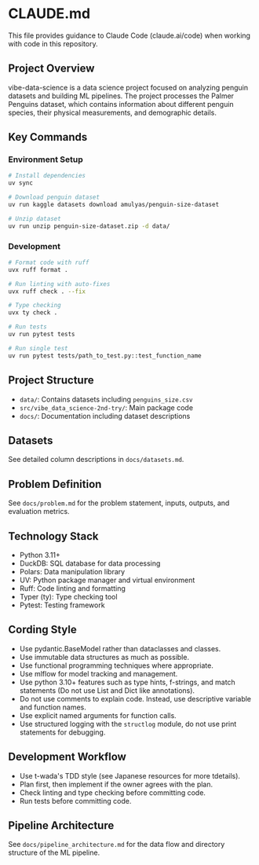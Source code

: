 # CLAUDE.md

This file provides guidance to Claude Code (claude.ai/code) when working with code in this repository.

## Project Overview

vibe-data-science is a data science project focused on analyzing penguin datasets and building ML pipelines. The project processes the Palmer Penguins dataset, which contains information about different penguin species, their physical measurements, and demographic details.

## Key Commands

### Environment Setup

```bash
# Install dependencies
uv sync

# Download penguin dataset
uv run kaggle datasets download amulyas/penguin-size-dataset

# Unzip dataset
uv run unzip penguin-size-dataset.zip -d data/
```

### Development

```bash
# Format code with ruff
uvx ruff format .

# Run linting with auto-fixes
uvx ruff check . --fix

# Type checking
uvx ty check .

# Run tests
uv run pytest tests

# Run single test
uv run pytest tests/path_to_test.py::test_function_name
```

## Project Structure

- `data/`: Contains datasets including `penguins_size.csv`
- `src/vibe_data_science-2nd-try/`: Main package code
- `docs/`: Documentation including dataset descriptions

## Datasets

See detailed column descriptions in `docs/datasets.md`.

## Problem Definition

See `docs/problem.md` for the problem statement, inputs, outputs, and evaluation metrics.

## Technology Stack

- Python 3.11+
- DuckDB: SQL database for data processing
- Polars: Data manipulation library
- UV: Python package manager and virtual environment
- Ruff: Code linting and formatting
- Typer (ty): Type checking tool
- Pytest: Testing framework

## Cording Style

* Use pydantic.BaseModel rather than dataclasses and classes.
* Use immutable data structures as much as possible.
* Use functional programming techniques where appropriate.
* Use mlflow for model tracking and management.
* Use python 3.10+ features such as type hints, f-strings, and match statements (Do not use List and Dict like annotations).
* Do not use comments to explain code. Instead, use descriptive variable and function names.
* Use explicit named arguments for function calls.
* Use structured logging with the `structlog` module, do not use print statements for debugging.

## Development Workflow

* Use t-wada's TDD style (see Japanese resources for more tdetails).
* Plan first, then implement if the owner agrees with the plan.
* Check linting and type checking before committing code.
* Run tests before committing code.

## Pipeline Architecture

See `docs/pipeline_architecture.md` for the data flow and directory structure of the ML pipeline.
